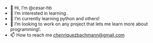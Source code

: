 - 👋 Hi, I’m @cesar-hb
- 👀 I’m interested in learning .
- 🌱 I’m currently learning python and others!
- 💞️ I’m looking to work on any project that lets me learn more about programming!.
- 📫 How to reach me chenriquezbachmann@gmail.com

<!---
cesar-hb/cesar-hb is a ✨ special ✨ repository because its `README.md` (this file) appears on your GitHub profile.
You can click the Preview link to take a look at your changes.
--->
